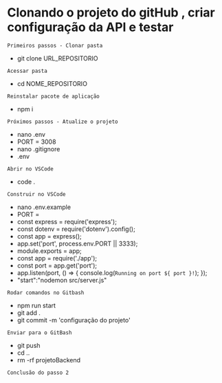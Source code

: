 # Clonando o projeto do gitHub , criar configuração da API e testar
```
Primeiros passos - Clonar pasta
```
* git clone URL_REPOSITORIO
```
Acessar pasta
```
* cd NOME_REPOSITORIO
```
Reinstalar pacote de aplicação
```
* npm i
```
Próximos passos - Atualize o projeto
```
* nano .env
* PORT = 3008
* nano .gitignore
* .env
```
Abrir no VSCode
```
* code .
```
Construir no VSCode
```
* nano .env.example
* PORT = 
* const express = require('express');
* const dotenv = require('dotenv').config();
* const app = express();
* app.set('port', process.env.PORT || 3333);
* module.exports = app;
* const app = require('./app');
* const port = app.get('port');
* app.listen(port, () => {
    console.log(`Running on port ${ port }!`);
});
* "start":"nodemon src/server.js"
```
Rodar comandos no Gitbash
```
* npm run start
* git add .
* git commit -m 'configuração do projeto'
```
Enviar para o GitBash
```
* git push
* cd ..
* rm -rf projetoBackend
```
Conclusão do passo 2
```